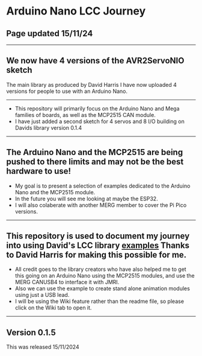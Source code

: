 # Arduino Nano LCC Journey

## Page updated 15/11/24

----
## We now have 4 versions of the AVR2ServoNIO sketch 

The main library as produced by David Harris I have now uploaded 4 versions for people to use with an Arduino Nano.

----

- This repository will primarily focus on the Arduino Nano and Mega families of boards, as well as the MCP2515 CAN module.
- I have just added a second sketch for 4 servos and 8 I/O building on Davids library version 0.1.4

----

## The Arduino Nano and the MCP2515 are being pushed to there limits and may not be the best hardware to use!

- My goal is to present a selection of examples dedicated to the Arduino Nano and the MCP2515 module.
- In the future you will see me looking at maybe the ESP32.
- I will also colaberate with another MERG member to cover the Pi Pico versions.

----

## This repository is used to document my journey into using David's LCC library [examples](https://github.com/openlcb/OpenLCB_Single_Thread) Thanks to David Harris for making this possible for me.

- All credit goes to the library creators who have also helped me to get this going on an Arduino Nano using the MCP2515 modules, and use the MERG CANUSB4 to interface it with JMRI.
- Also we can use the example to create stand alone animation modules using just a USB lead.
- I will be using the Wiki feature rather than the readme file, so please click on the Wiki tab to open it.

----

## Version 0.1.5

This was released 15/11/2024





